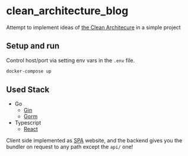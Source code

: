 # clean_architecture_blog
Attempt to implement ideas of [the Clean Architecure](https://blog.cleancoder.com/uncle-bob/2012/08/13/the-clean-architecture.html) in a simple project

## Setup and run

Control host/port via setting env vars in the `.env` file.

```bash
docker-compose up
```

## Used Stack

* Go
  * [Gin](https://pkg.go.dev/github.com/gin-gonic/gin)
  * [Gorm](https://pkg.go.dev/gorm.io/gorm)
* Typescript
  * [React](https://yarnpkg.com/package/react)

Client side implemented as [SPA](https://en.wikipedia.org/wiki/Single-page_application) website, and the backend gives you the bundler on request to any path except the `api/` one!
